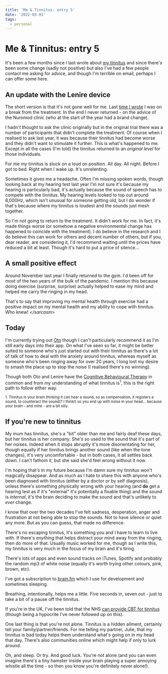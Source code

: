 ```yaml
---
title: 'Me & Tinnitus: entry 5'
date: '2022-03-01'
tags:
  - personal
---
```


# Me & Tinnitus: entry 5

It's been a few months since I last wrote about [my tinnitus](https://remysharp.com/search?q=tinnitus) and since there's been some change (sadly not positive) but also I've had a few people contact me asking for advice, and though I'm terrible on email, perhaps I can offer some here.

<!--more-->

## An update with the Lenire device

The short version is that it's not gone well for me. Last [time I wrote](https://remysharp.com/2021/09/17/me-and-tinnitus-entry-4) I was on a break from the treatment. In the end I never returned - on the advice of the Nuromod clinic (who at the start of the year had a brand change).

I hadn't thought to ask the clinic originally but in the original trial there was a number of participants that didn't complete the treatment. Of course when I realised to ask last year, it was because their tinnitus had become worse and they didn't want to stimulate it further. This is what's happened to me. Except in all the cases (I'm told) the tinnitus returned to an _original level_ for those individuals.

For me my tinnitus is stuck on a loud on position. All day. All night. Before I got to bed. Right when I wake up. It's unrelenting.

Sometimes it gives me a headache. Often I'm missing spoken words, though looking back at my hearing test last year I'm not sure it's because my hearing is particularly bad, it's actually because the sound of speech has to compete with the tinnitus. My hearing levels looked to top out around 8,000Hz, which isn't unusual for someone getting old, but I do wonder if that's because where my tinnitus is loudest and the sounds just mesh together.

So I'm not going to return to the treatment. It didn't work for me. In fact, it's made things worse (or somehow a negative environmental change has happened to coincide with the treatment). I do believe in the research and I do believe this can work for others and decent number of others, but if you, dear reader, are considering it, I'd recommend waiting until the prices have reduced a bit at least. Though it's hard to put a price of silence…

## A small positive effect

Around November last year I finally returned to the gym. I'd been off for most of the two years of the bulk of the pandemic. I mention this because doing exercise (surprise, surprise) actually helped to ease my mind and helped me carry the ringing in my head.

That's to say that improving my mental health through exercise had a positive impact on my mental health and my ability to cope with tinnitus. Who knew! _&lt;/sarcasm&gt;_

## Today

I'm currently trying out [Oto](https://www.joinoto.com/) though I can't particularly recommend it as I'm still early days into their app. On what I've seen so far, it might be better suited to someone who's just started out with their tinnitus as there's a lot of talk of how to deal with the anxiety around tinnitus, whereas myself as someone who's been ringing away for over 20 years, I long lost my desire to smash the place up to stop the noise (I realised there's no winning).

Though both Oto and Lenire have the [Cognitive Behavioural Therapy](https://www.nhs.uk/mental-health/talking-therapies-medicine-treatments/talking-therapies-and-counselling/cognitive-behavioural-therapy-cbt/overview/) in common and from my understanding of what tinnitus is<sup>1</sup>, this is the right path to follow either way.

<small>1. Tinnitus is your brain _thinking_ it can hear a sound, so as compensation, it registers a sound, to counteract the sound(? I think!) so you end up with noise in your head… because your brain - and mine - are a bit silly.</small>

## If you're new to tinnitus

My mum has tinnitus, she's a "bit" older than me and fairly deaf these days, but her tinnitus is her company. She's so used to the sound that it's part of her noises. Indeed when it stops abruptly it's more disorientating for her, though equally if her tinnitus brings another sound (like when the tone changes), it's very uncomfortable - but in both cases, it all settles back down. I can't fathom it, but she said she'd feel wrong without it now.

I'm hoping that's in my future because I'm damn sure my tinnitus won't magically disappear. And as much as I hate to share this with anyone who's been diagnosed with tinnitus (either by a doctor or by self diagnosis), unless there's something physically wrong with your hearing (and **do** get a hearing test as if it's "external" it's potentially a fixable thing) and the sound is _internal_, it's the brain deciding to make the sound and that's unlikely to _ever_ change.

I know that over the two decades I've felt sadness, desperation, anger and frustration at not being able to stop the sounds. Not to have silence or quiet any more. But as you can guess, that made no difference.

There's no escaping tinnitus, it's something you and I have to learn to live with. If there's _anything_ that helps distract your mind away from the ringing, then do more of that. Usually music worked for me, though as I write this, my tinnitus is very much in the focus of my brain and it's tiring.

There's lots of apps and even sound tracks on iTunes, Spotify and probably the random mp3 of white noise (equally it's worth trying other colours, pink, brown, etc).

I've got a subscription to [brain.fm](https://www.brain.fm/) which I use for development and sometimes sleeping.

Breathing, intentionally, helps me a little. Five seconds in, seven out - just to take a bit of a pause off the tinnitus.

If you're in the UK, I've been told that the NHS [can provide CBT for tinnitus](https://www.nhs.uk/conditions/tinnitus/) (though being a hypocrite I've never followed up on this).

One last thing is that you're not alone. Tinnitus is a hidden ailment, certainly tell your family/partner/friends. For me telling my partner, Julie, that my tinnitus is bad today helps them understand what's going on in my head that day. There's also communities online which might help if only to lurk around.

Oh, and sleep. Or try. And good luck. You're not alone (and you can even imagine there's a tiny hamster inside your brain playing a super annoying whistle all the time - so then you know you're definitely never alone!).
